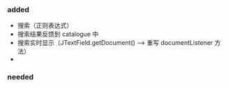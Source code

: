 ### added
* 搜索（正则表达式）
* 搜索结果反馈到 catalogue 中
* 搜索实时显示（JTextField.getDocument() --> 重写 documentListener 方法）
* 

### needed
